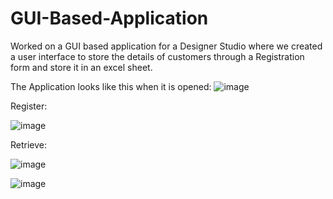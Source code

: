 # GUI-Based-Application
Worked on a GUI based application for a Designer Studio where we created a user interface to store the details of customers through a Registration form and store it in an excel sheet.

The Application looks like this when it is opened:
![image](https://github.com/user-attachments/assets/b05d9fa4-8390-4311-848f-d4177c2a3386)

Register:

![image](https://github.com/user-attachments/assets/ac9a984e-7a3e-48e6-983b-331ae05b2055)


Retrieve:

![image](https://github.com/user-attachments/assets/3160cae7-4910-430c-b105-0d27e4c9f836)

![image](https://github.com/user-attachments/assets/458b6a46-6633-4e91-8348-e3f460f57476)



